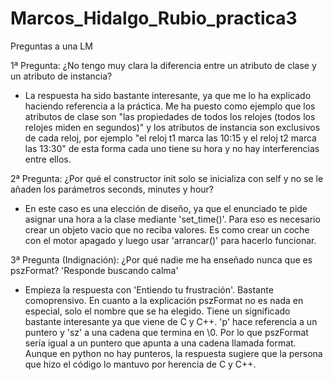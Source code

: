 # Marcos_Hidalgo_Rubio_practica3

Preguntas a una LM

1ª Pregunta: ¿No tengo muy clara la diferencia entre un atributo de clase y un atributo de instancia?

- La respuesta ha sido bastante interesante, ya que me lo ha explicado haciendo referencia a la práctica. Me ha puesto como ejemplo que los atributos de clase son "las propiedades de todos los relojes (todos los relojes miden en segundos)" y los atributos de instancia son exclusivos de cada reloj, por ejemplo "el reloj t1 marca las 10:15 y el reloj t2 marca las 13:30" de esta forma cada uno tiene su hora y no hay interferencias entre ellos.

2ª Pregunta: ¿Por qué el constructor init solo se inicializa con self y no se le añaden los parámetros seconds, minutes y hour?

- En este caso es una elección de diseño, ya que el enunciado te pide asignar una hora a la clase mediante 'set_time()'. Para eso es necesario crear un objeto vacio que no reciba valores. Es como crear un coche con el motor apagado y luego usar 'arrancar()' para hacerlo funcionar.

3ª Pregunta (Indignación): ¿Por qué nadie me ha enseñado nunca que es pszFormat? 'Responde buscando calma'

- Empieza la respuesta con 'Entiendo tu frustración'. Bastante comoprensivo. 
En cuanto a la explicación pszFormat no es nada en especial, solo el nombre que se ha elegido. Tiene un significado bastante interesante ya que viene de C y C++. 'p' hace referencia a un puntero y 'sz' a una cadena que termina en \0. Por lo que pszFormat sería igual a un puntero que apunta a una cadena llamada format. Aunque en python no hay punteros, la respuesta sugiere que la persona que hizo el código lo mantuvo por herencia de C y C++.